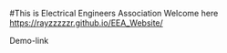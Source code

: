 #This is Electrical Engineers Association
Welcome here
https://rayzzzzzr.github.io/EEA_Website/

Demo-link
